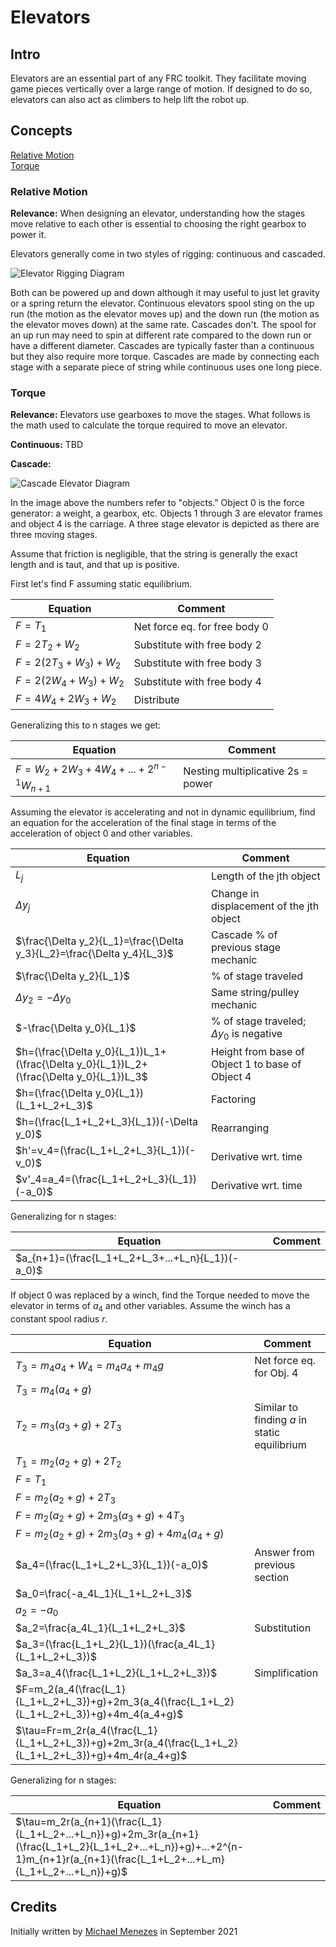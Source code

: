 # Elevators

## Intro

Elevators are an essential part of any FRC toolkit. They facilitate moving game pieces vertically over a large range of motion. If designed to do so, elevators can also act as climbers to help lift the robot up.

## Concepts

[Relative Motion](#relative-motion)\
[Torque](#torque)

### Relative Motion

**Relevance:** When designing an elevator, understanding how the stages move relative to each other is essential to choosing the right gearbox to power it.

Elevators generally come in two styles of rigging: continuous and cascaded.

![Elevator Rigging Diagram](/layout/static/imgs/CAD/ElevatorRiggingDiagram.jpg)

Both can be powered up and down although it may useful to just let gravity or a spring return the elevator. Continuous elevators spool sting on the up run (the motion as the elevator moves up) and the down run (the motion as the elevator moves down) at the same rate. Cascades don't. The spool for an up run may need to spin at different rate compared to the down run or have a different diameter. Cascades are typically faster than a continuous but they also require more torque. Cascades are made by connecting each stage with a separate piece of string while continuous uses one long piece.

### Torque

**Relevance:** Elevators use gearboxes to move the stages. What follows is the math used to calculate the torque required to move an elevator.

**Continuous:** TBD

**Cascade:**

![Cascade Elevator Diagram](/layout/static/imgs/CAD/CascadeElevatorDiagram.png)

In the image above the numbers refer to "objects." Object 0 is the force generator: a weight, a gearbox, etc. Objects 1 through 3 are elevator frames and object 4 is the carriage. A three stage elevator is depicted as there are three moving stages.

Assume that friction is negligible, that the string is generally the exact length and is taut, and that up is positive.

First let's find F assuming static equilibrium.

| Equation | Comment |
| ----------- | ----------- |
| $F=T_1$ | Net force eq. for free body 0 |
| $F=2T_2+W_2$ | Substitute with free body 2 |
| $F=2(2T_3+W_3)+W_2$ | Substitute with free body 3 |
| $F=2(2W_4+W_3)+W_2$ | Substitute with free body 4 |
| $F=4W_4+2W_3+W_2$ | Distribute |

Generalizing this to n stages we get:

| Equation | Comment |
| ----------- | ----------- |
| $F=W_2+2W_3+4W_4+...+2^{n-1}W_{n+1}$ | Nesting multiplicative 2s = power |

Assuming the elevator is accelerating and not in dynamic equilibrium, find an equation for the acceleration of the final stage in terms of the acceleration of object 0 and other variables.

| Equation | Comment |
| ----------- | ----------- |
| $L_j$ | Length of the jth object |
| $\Delta y_j$ | Change in displacement of the jth object |
| $\frac{\Delta y_2}{L_1}=\frac{\Delta y_3}{L_2}=\frac{\Delta y_4}{L_3}$ | Cascade % of previous stage mechanic |
| $\frac{\Delta y_2}{L_1}$ | % of stage traveled |
| $\Delta y_2 = -\Delta y_0$ | Same string/pulley mechanic |
| $-\frac{\Delta y_0}{L_1}$ | % of stage traveled; $\Delta y_0$ is negative |
| $h=(\frac{\Delta y_0}{L_1})L_1+(\frac{\Delta y_0}{L_1})L_2+(\frac{\Delta y_0}{L_1})L_3$ | Height from base of Object 1 to base of Object 4 |
| $h=(\frac{\Delta y_0}{L_1})(L_1+L_2+L_3)$ | Factoring |
| $h=(\frac{L_1+L_2+L_3}{L_1})(-\Delta y_0)$ | Rearranging |
| $h'=v_4=(\frac{L_1+L_2+L_3}{L_1})(-v_0)$ | Derivative wrt. time |
| $v'_4=a_4=(\frac{L_1+L_2+L_3}{L_1})(-a_0)$ | Derivative wrt. time |

Generalizing for n stages:

| Equation | Comment |
| ----------- | ----------- |
| $a_{n+1}=(\frac{L_1+L_2+L_3+...+L_n}{L_1})(-a_0)$ |  |

If object 0 was replaced by a winch, find the Torque needed to move the elevator in terms of $a_4$ and other variables. Assume the winch has a constant spool radius $r$.

| Equation | Comment |
| ----------- | ----------- |
| $T_3=m_4a_4+W_4=m_4a_4+m_4g$ | Net force eq. for Obj. 4 |
| $T_3=m_4(a_4+g)$ |  |
| $T_2=m_3(a_3+g)+2T_3$ | Similar to finding $a$ in static equilibrium |
| $T_1=m_2(a_2+g)+2T_2$ |  |
| $F=T_1$ |  |
| $F=m_2(a_2+g)+2T_3$ |  |
| $F=m_2(a_2+g)+2m_3(a_3+g)+4T_3$ |  |
| $F=m_2(a_2+g)+2m_3(a_3+g)+4m_4(a_4+g)$ |  |
| $a_4=(\frac{L_1+L_2+L_3}{L_1})(-a_0)$ | Answer from previous section |
| $a_0=\frac{-a_4L_1}{L_1+L_2+L_3}$ |  |
| $a_2=-a_0$ |  |
| $a_2=\frac{a_4L_1}{L_1+L_2+L_3}$ | Substitution |
| $a_3=(\frac{L_1+L_2}{L_1})(\frac{a_4L_1}{L_1+L_2+L_3})$ |  |
| $a_3=a_4(\frac{L_1+L_2}{L_1+L_2+L_3})$ | Simplification |
| $F=m_2(a_4(\frac{L_1}{L_1+L_2+L_3})+g)+2m_3(a_4(\frac{L_1+L_2}{L_1+L_2+L_3})+g)+4m_4(a_4+g)$ |  |
| $\tau=Fr=m_2r(a_4(\frac{L_1}{L_1+L_2+L_3})+g)+2m_3r(a_4(\frac{L_1+L_2}{L_1+L_2+L_3})+g)+4m_4r(a_4+g)$ |  |

Generalizing for n stages:

| Equation | Comment |
| ----------- | ----------- |
| $\tau=m_2r(a_{n+1}(\frac{L_1}{L_1+L_2+...+L_n})+g)+2m_3r(a_{n+1}(\frac{L_1+L_2}{L_1+L_2+...+L_n})+g)+...+2^{n-1}m_{n+1}r(a_{n+1}(\frac{L_1+L_2+...+L_m}{L_1+L_2+...+L_n})+g)$ |  |

## Credits

Initially written by [Michael Menezes](https://github.com/Menezmic21/) in September 2021
